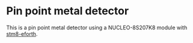 # Pin point metal detector 

This is a pin point metal detector using a NUCLEO-8S207K8 module with [stm8-eforth](https://github.com/picatout/stm8-eforth).

 
